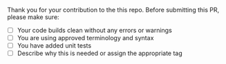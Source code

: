 Thank you for your contribution to the this repo. 
Before submitting this PR, please make sure:

- [ ] Your code builds clean without any errors or warnings
- [ ] You are using approved terminology and syntax
- [ ] You have added unit tests
- [ ] Describe why this is needed or assign the appropriate tag
